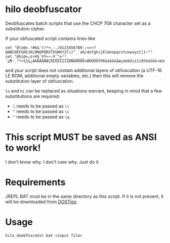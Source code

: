 # hilo deobfuscator
Deobfuscates batch scripts that use the CHCP 708 character set as a substitution cipher.

If your obfuscated script contains lines like

    set "@lo@= !#$&'()*+,-./0123456789:;<=>?@ABCDEFGHIJKLMNOPQRSTUVWXYZ[\]^_`abcdefghijklmnopqrstuvwxyz{|}~""
    set "@hi@=¡¢¤¥§¨©ª«¬-®¯°±²³´µ¶·¸¹º»¼½¾¿ÀÁÂÃÄÅÆÇÈÉÊËÌÍÎÏÐÑÒÓÔÕÖ×ØÙÚÛÜÝÞßàáâãäåæçèéêëìíîïðñòóôõö÷øùúûüýþÿ£"

and your script does not contain additional layers of obfuscation (a UTF-16 LE BOM, additional empty variables, etc.) then this will remove the substitution layer of obfuscation.

`lo` and `hi` can be replaced as situations warrant, keeping in mind that a few substitutions are required:
 * `\` needs to be passed as `\\`
 * `^` needs to be passed as `\c`
 * `"` needs to be passed as `\q`
 
 # This script MUST be saved as ANSI to work!
 I don't know why. I don't care why. Just do it.
 
 # Requirements
 JREPL.BAT must be in the same directory as this script. If it is not present, it will be downloaded from [DOSTips](https://www.dostips.com/forum/viewtopic.php?f=3&t=6044).
 
 # Usage
 `hilo_deobfuscator.bat <input file>`
